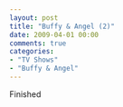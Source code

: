 ```yaml
---
layout: post
title: "Buffy & Angel (2)"
date: 2009-04-01 00:00
comments: true
categories:
- "TV Shows"
- "Buffy & Angel"
---
```


Finished
